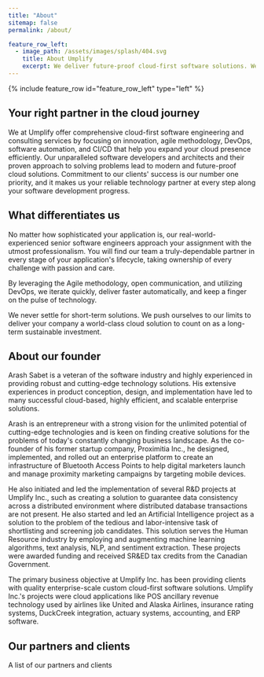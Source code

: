 ```yaml
---
title: "About"
sitemap: false
permalink: /about/

feature_row_left:
  - image_path: /assets/images/splash/404.svg
    title: About Umplify
    excerpt: We deliver future-proof cloud-first software solutions. We are your partner for success, productivity and excellence
---
```


{% include feature_row id="feature_row_left" type="left" %}

## Your right partner in the cloud journey

We at Umplify offer comprehensive cloud-first software engineering and consulting services by focusing on innovation, agile methodology, DevOps, software automation, and CI/CD that help you expand your cloud presence efficiently. Our unparalleled software developers and architects and their proven approach to solving problems lead to modern and future-proof cloud solutions. Commitment to our clients' success is our number one priority, and it makes us your reliable technology partner at every step along your software development progress.

## What differentiates us

No matter how sophisticated your application is, our real-world-experienced senior software engineers approach your assignment with the utmost professionalism. You will find our team a truly-dependable partner in every stage of your application's lifecycle, taking ownership of every challenge with passion and care.

By leveraging the Agile methodology, open communication, and utilizing DevOps, we iterate quickly, deliver faster automatically, and keep a finger on the pulse of technology.

We never settle for short-term solutions. We push ourselves to our limits to deliver your company a world-class cloud solution to count on as a long-term sustainable investment.

## About our founder

Arash Sabet is a veteran of the software industry and highly experienced in providing robust and cutting-edge technology solutions. His extensive experiences in product conception, design, and implementation have led to many successful cloud-based, highly efficient, and scalable enterprise solutions.

Arash is an entrepreneur with a strong vision for the unlimited potential of cutting-edge technologies and is keen on finding creative solutions for the problems of today's constantly changing business landscape. As the co-founder of his former startup company, Proximitia Inc., he designed, implemented, and rolled out an enterprise platform to create an infrastructure of Bluetooth Access Points to help digital marketers launch and manage proximity marketing campaigns by targeting mobile devices.

He also initiated and led the implementation of several R&D projects at Umplify Inc., such as creating a solution to guarantee data consistency across a distributed environment where distributed database transactions are not present. He also started and led an Artificial Intelligence project as a solution to the problem of the tedious and labor-intensive task of shortlisting and screening job candidates. This solution serves the Human Resource industry by employing and augmenting machine learning algorithms, text analysis, NLP, and sentiment extraction. These projects were awarded funding and received SR&ED tax credits from the Canadian Government.

The primary business objective at Umplify Inc. has been providing clients with quality enterprise-scale custom cloud-first software solutions. Umplify Inc.'s projects were cloud applications like POS ancillary revenue technology used by airlines like United and Alaska Airlines, insurance rating systems, DuckCreek integration, actuary systems, accounting, and ERP software.

## Our partners and clients
A list of our partners and clients